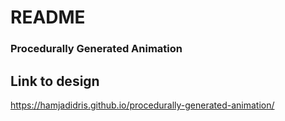 # README #

### Procedurally Generated Animation ###

## Link to design ##

https://hamjadidris.github.io/procedurally-generated-animation/
